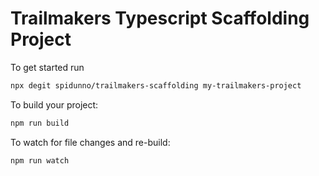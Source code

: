 # Trailmakers Typescript Scaffolding Project

To get started run

```bash
npx degit spidunno/trailmakers-scaffolding my-trailmakers-project
```

To build your project:

```bash
npm run build
```

To watch for file changes and re-build:

```bash
npm run watch
```